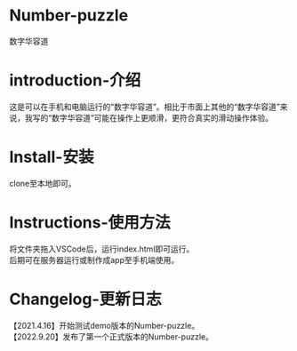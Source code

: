 # Number-puzzle
数字华容道
# introduction-介绍  
这是可以在手机和电脑运行的“数字华容道”。相比于市面上其他的“数字华容道”来说，我写的“数字华容道”可能在操作上更顺滑，更符合真实的滑动操作体验。  
# Install-安装  
clone至本地即可。
# Instructions-使用方法  
将文件夹拖入VSCode后，运行index.html即可运行。  
后期可在服务器运行或制作成app至手机端使用。  
# Changelog-更新日志  
【2021.4.16】开始测试demo版本的Number-puzzle。  
【2022.9.20】发布了第一个正式版本的Number-puzzle。

